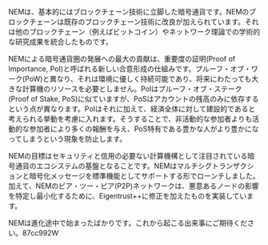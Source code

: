 NEMは、基本的にはブロックチェーン技術に立脚した暗号通貨です。NEMのブロックチェーンは既存のブロックチェーン技術に改良が加えられています。それは他のブロックチェーン（例えばビットコイン）やネットワーク理論での学術的な研究成果を統合したものです。

NEMによる暗号通貨圏の発展への最大の貢献は、重要度の証明\(Proof of Importance, PoI\)と呼ばれる新しい合意形成の仕組みです。プルーフ・オブ・ワーク\(PoW\)と異なり、それは環境に優しく持続可能であり、将来にわたっても大きな計算機のリソースを必要としません。PoIはプルーフ・オブ・ステーク\(Proof of Stake, PoS\)に似ていますが、PoSはアカウントの残高のみに依存するという点が異なります。PoIはそれに加えて、経済全体に対して建設的であると考えられる挙動を考慮に入れます。そうすることで、非活動的な参加者よりも活動的な参加者により多くの報酬を与え、PoS特有である豊かな人がより豊かになってしまうという現象を防止します。

NEMの目標はセキュリティと信用の必要ない計算機構として注目されている暗号通貨のエコシステムの基盤となることです。NEMはマルチシグトランザクションと暗号化メッセージを標準機能としてサポートする形でローンチしました。加えて、NEMのピア・ツー・ピア\(P2P\)ネットワークは、悪意あるノードの影響を特定し最小化するために、Eigentrust++に修正を加えたものを実装しています。

NEMは進化途中で始まったばかりです。これから起こる出来事にご期待ください。87cc992W

